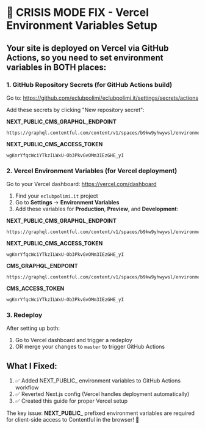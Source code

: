 # 🚨 CRISIS MODE FIX - Vercel Environment Variables Setup

## Your site is deployed on Vercel via GitHub Actions, so you need to set environment variables in BOTH places:

### 1. GitHub Repository Secrets (for GitHub Actions build)

Go to: https://github.com/eclubpolimi/eclubpolimi.it/settings/secrets/actions

Add these secrets by clicking "New repository secret":

**NEXT_PUBLIC_CMS_GRAPHQL_ENDPOINT**
```
https://graphql.contentful.com/content/v1/spaces/b9kw9yhwywsl/environments/master
```

**NEXT_PUBLIC_CMS_ACCESS_TOKEN**
```
wgKnrYfqcWciYTkzILWxU-Ob3PkvGvOMm3IEzGHE_yI
```

### 2. Vercel Environment Variables (for Vercel deployment)

Go to your Vercel dashboard: https://vercel.com/dashboard

1. Find your `eclubpolimi.it` project
2. Go to **Settings** → **Environment Variables**
3. Add these variables for **Production**, **Preview**, and **Development**:

**NEXT_PUBLIC_CMS_GRAPHQL_ENDPOINT**
```
https://graphql.contentful.com/content/v1/spaces/b9kw9yhwywsl/environments/master
```

**NEXT_PUBLIC_CMS_ACCESS_TOKEN**
```
wgKnrYfqcWciYTkzILWxU-Ob3PkvGvOMm3IEzGHE_yI
```

**CMS_GRAPHQL_ENDPOINT**
```
https://graphql.contentful.com/content/v1/spaces/b9kw9yhwywsl/environments/master
```

**CMS_ACCESS_TOKEN**
```
wgKnrYfqcWciYTkzILWxU-Ob3PkvGvOMm3IEzGHE_yI
```

### 3. Redeploy

After setting up both:
1. Go to Vercel dashboard and trigger a redeploy
2. OR merge your changes to `master` to trigger GitHub Actions

## What I Fixed:

1. ✅ Added NEXT_PUBLIC_ environment variables to GitHub Actions workflow
2. ✅ Reverted Next.js config (Vercel handles deployment automatically)
3. ✅ Created this guide for proper Vercel setup

The key issue: **NEXT_PUBLIC_** prefixed environment variables are required for client-side access to Contentful in the browser! 🚀
